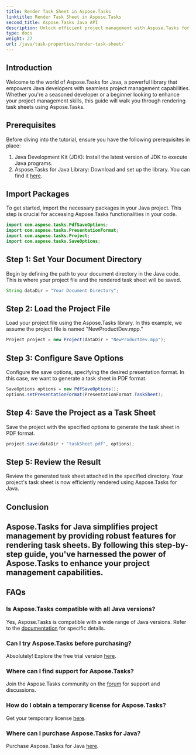 ```yaml
---
title: Render Task Sheet in Aspose.Tasks
linktitle: Render Task Sheet in Aspose.Tasks
second_title: Aspose.Tasks Java API
description: Unlock efficient project management with Aspose.Tasks for Java. Render task sheets seamlessly. Explore the comprehensive guide now!
type: docs
weight: 27
url: /java/task-properties/render-task-sheet/
---
```

## Introduction
Welcome to the world of Aspose.Tasks for Java, a powerful library that empowers Java developers with seamless project management capabilities. Whether you're a seasoned developer or a beginner looking to enhance your project management skills, this guide will walk you through rendering task sheets using Aspose.Tasks.
## Prerequisites
Before diving into the tutorial, ensure you have the following prerequisites in place:
1. Java Development Kit (JDK): Install the latest version of JDK to execute Java programs.
2. Aspose.Tasks for Java Library: Download and set up the library. You can find it [here](https://releases.aspose.com/tasks/java/).
## Import Packages
To get started, import the necessary packages in your Java project. This step is crucial for accessing Aspose.Tasks functionalities in your code.
```java
import com.aspose.tasks.PdfSaveOptions;
import com.aspose.tasks.PresentationFormat;
import com.aspose.tasks.Project;
import com.aspose.tasks.SaveOptions;
```
## Step 1: Set Your Document Directory
Begin by defining the path to your document directory in the Java code. This is where your project file and the rendered task sheet will be saved.
```java
String dataDir = "Your Document Directory";
```
## Step 2: Load the Project File
Load your project file using the Aspose.Tasks library. In this example, we assume the project file is named "NewProductDev.mpp."
```java
Project project = new Project(dataDir + "NewProductDev.mpp");
```
## Step 3: Configure Save Options
Configure the save options, specifying the desired presentation format. In this case, we want to generate a task sheet in PDF format.
```java
SaveOptions options = new PdfSaveOptions();
options.setPresentationFormat(PresentationFormat.TaskSheet);
```
## Step 4: Save the Project as a Task Sheet
Save the project with the specified options to generate the task sheet in PDF format.
```java
project.save(dataDir + "taskSheet.pdf", options);
```
## Step 5: Review the Result
Review the generated task sheet attached in the specified directory. Your project's task sheet is now efficiently rendered using Aspose.Tasks for Java.
## Conclusion
Aspose.Tasks for Java simplifies project management by providing robust features for rendering task sheets. By following this step-by-step guide, you've harnessed the power of Aspose.Tasks to enhance your project management capabilities.
---
## FAQs
### Is Aspose.Tasks compatible with all Java versions?
Yes, Aspose.Tasks is compatible with a wide range of Java versions. Refer to the [documentation](https://reference.aspose.com/tasks/java/) for specific details.
### Can I try Aspose.Tasks before purchasing?
Absolutely! Explore the free trial version [here](https://releases.aspose.com/).
### Where can I find support for Aspose.Tasks?
Join the Aspose.Tasks community on the [forum](https://forum.aspose.com/c/tasks/15) for support and discussions.
### How do I obtain a temporary license for Aspose.Tasks?
Get your temporary license [here](https://purchase.aspose.com/temporary-license/).
### Where can I purchase Aspose.Tasks for Java?
Purchase Aspose.Tasks for Java [here](https://purchase.aspose.com/buy).